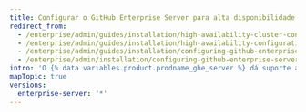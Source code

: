 ```yaml
---
title: Configurar o GitHub Enterprise Server para alta disponibilidade
redirect_from:
  - /enterprise/admin/guides/installation/high-availability-cluster-configuration/
  - /enterprise/admin/guides/installation/high-availability-configuration/
  - /enterprise/admin/guides/installation/configuring-github-enterprise-for-high-availability/
  - /enterprise/admin/installation/configuring-github-enterprise-server-for-high-availability
intro: 'O {% data variables.product.prodname_ghe_server %} dá suporte ao modo de alta disponibilidade da operação visando minimizar o tempo de inatividade do serviço em caso de falha de hardware ou interrupção prolongada da rede.'
mapTopic: true
versions:
  enterprise-server: '*'
---
```


